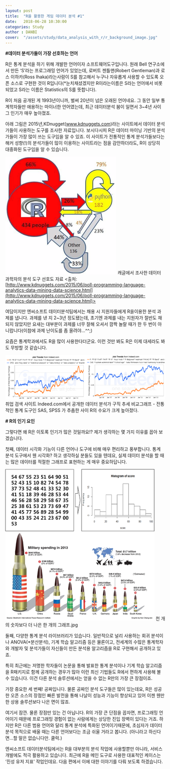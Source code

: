 ```yaml
---
layout: post
title:  "R을 활용한 게임 데이터 분석 #1"
date:   2018-06-28 10:30:00
categories: Study
author : DANBI
cover:  "/assets/study/data_analysis_with_r/r_background_image.jpg"
---
```


**#데이터 분석가들이 가장 선호하는 언어**

R은 통계 분석을 하기 위해 개발한 언어이자 소프트웨어도구입니다. 원래 Bell 연구소에서 만든 ‘S’라는 프로그래밍 언어가 있었는데, 로버트 젠틀맨(Robert Gentleman)과 로스 이하카(Ross Ihaka)라는사람이 S를 참고해서 누구나 자유롭게 사용할 수 있도록 오픈 소스로 구현한 것이 R입니다(*눈치채셨겠지만 R이라는이름은 S라는 언어에서 비롯되었고 S라는 이름은 Statistics의 S를 뜻합니다).

R이 처음 공개된 게 1993년이니까, 벌써 20년이 넘은 오래된 언어네요. 그 동안 일부 통계학자들만 애용하는 마이너한 언어였는데, 최근 데이터분석 붐이 일면서 3~4년 사이 그 인기가 매우 높아졌죠.

아래 그림은 2015년,KDnugget(www.kdnuggets.com)라는 사이트에서 데이터 분석가들이 사용하는 도구를 조사한 자료입니다. 보시다시피 R은 데이터 마이닝 기반의 분석가들이 가장 많이 쓰는 도구임을 알 수 있죠. 이 사이트가 전통적인 통계 분석가들보다는 해커 성향(!)의 분석가들이 많이 이용하는 사이트라는 점을 감안하더라도, R이 상당히 대중화된 도구임을 알 수 있습니다.

![](/assets/study/data_analysis_with_r/image_1.png)
캐글에서 조사한 데이터 과학자의 분석 도구 선호도 자료 <출처: [http://www.kdnuggets.com/2015/06/poll-programming-language-analytics-data-mining-data-science.html](http://www.kdnuggets.com/2015/06/poll-programming-language-analytics-data-mining-data-science.html)> 

여담이지만 엔씨소프트 데이터분석팀에서는 채용 시 지원자들에게 R을이용한 분석 과제를 냅니다. 과제를 낸 지 2~3년 정도됐는데, 초기엔 과제를 내는 지원자가 절반도 채 되지 않았지만 요새는 대부분이 과제를 너무 잘해 오셔서 깜짝 놀랄 때가 한 두 번이 아니랍니다(이참에 과제 난이도를 좀 올려야…^^;)

요즘은 통계학과에서도 R을 많이 사용한다더군요. 이런 것만 봐도 R은 이제 대세라도 봐도 무방할 것 같습니다.

![](/assets/study/data_analysis_with_r/image_2.png)
취업 검색 사이트 Indeed.com에서 공개한 데이터 분석가 구직 추세 비교그래프 - 전통적인 통계 도구인 SAS, SPSS 가 추춤한 사이 R의 수요가 크게 높아졌다.

 **# R의 인기 요인**

그렇다면 왜 R은 이토록 인기가 많은 것일까요!? 제가 생각하는 몇 가지 이유를 꼽아 보겠습니다.

첫째, 데이터 시각화 기능이 다른 언어나 도구에 비해 매우 편리하고 풍부합니다. 통계 분석 도구에서 웬 시각화? 하고 생각하실 분들도 있을 텐데요, 실제 데이터 분석을 할 때는 많은 데이터를 적절한 그래프로 표현하는 게 매우 중요하답니다.

![](/assets/study/data_analysis_with_r/image_3.png)
천 개의 숫자보다 더 나은 한 개의 그래프.jpg

둘째, 다양한 통계 분석 라이브러리가 있습니다. 일반적으로 널리 사용하는 회귀 분석이나 ANOVA(*분산분석), 기계 학습 알고리즘 등은 물론이고, 전세계의 수많은 통계학자와 개발자 및 분석가들이 자신들이 만든 분석용 알고리즘을 R로 구현해서 공개하고 있죠.

특히 최근에는 저명한 학자들이 논문을 통해 발표한 통계 분석이나 기계 학습 알고리즘을 R패키지로 함께 공개하는 경우가 많아 이런 최신 기법들도 R에서 편하게 사용해 볼 수 있습니다. 이건 다른 분석 솔루션에서는 얻을 수 없는 R만의 가장 큰 장점이죠.

가장 중요한 세 번째! 공짜입니다. 물론 공짜인 분석 도구들은 많이 있는데요, R은 성공한 오픈 소스의 장점인 빠른 발전을 통해 나날이 성능과 기능이 향상되고 있어 이젠 웬만한 상용 솔루션보다 나은 면이 많죠. 

여기서 잠깐. 물론 장점만 있는 건 아닙니다. R의 가장 큰 단점을 꼽자면, 프로그래밍 언어이기 때문에 프로그래밍 경험이 없는 사람에게는 상당한 진입 장벽이 있다는 거죠. 하지만 R은 다른 범용 언어와 달리 통계 분석에 특화된 언어이기때문에, 초심자가 데이터 분석 목적으로 배울 때는 다른 언어보다는 조금 쉬울 거라고 봅니다. (아니라고 하신다면…할 말은 없습니다만. 쿨럭.) 

엔씨소프트 데이터분석팀에서는 R을 대부분의 분석 작업에 사용할뿐만 아니라, 서비스 개발에도 적극 활용하고 있습니다. 최근에 R을 메인 도구로 사용한 대표적인 케이스는 ‘진성 유저 지표’ 작업인데요. 다음 편에서 이에 대한 이야기를 다뤄 보도록 하겠습니다.